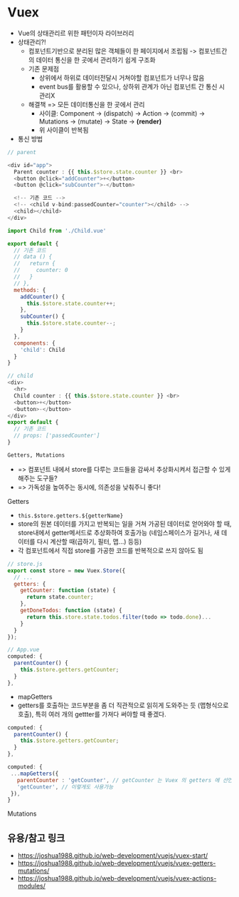 # Vuex

* Vue의 상태관리르 위한 패턴이자 라이브러리
* 상태관리?!
  * 컴포넌트기반으로 분리된 많은 객체들이 한 페이지에서 조립됨 -> 컴포넌트간의 데이터 통신을 한 곳에서 관리하기 쉽게 구조화
  * 기존 문제점
    * 상위에서 하위로 데이터전달시 거쳐야할 컴포넌트가 너무나 많음
    * event bus를 활용할 수 있으나, 상하위 관계가 아닌 컴포넌트 간 통신 시 관리X
  * 해결책 => 모든 데이터통신을 한 곳에서 관리
    * 사이클: Component -> (dispatch) -> Action -> (commit) -> Mutations -> (mutate) -> State -> **(render)** 
    * 위 사이클이 반복됨
* 통신 방법
```javascript
// parent

<div id="app">
  Parent counter : {{ this.$store.state.counter }} <br>
  <button @click="addCounter">+</button>
  <button @click="subCounter">-</button>

  <!-- 기존 코드 -->
  <!-- <child v-bind:passedCounter="counter"></child> -->
  <child></child>
</div>

import Child from './Child.vue'

export default {
  // 기존 코드
  // data () {
  //   return {
  //     counter: 0
  //   }
  // },
  methods: {
    addCounter() {
      this.$store.state.counter++;
    },
    subCounter() {
      this.$store.state.counter--;
    }
  },
  components: {
    'child': Child
  }
}

// child
<div>
  <hr>
  Child counter : {{ this.$store.state.counter }} <br>
  <button>+</button>
  <button>-</button>
</div>
export default {
  // 기존 코드
  // props: ['passedCounter']
}
```

`Getters, Mutations`
* => 컴포넌트 내에서 store를 다루는 코드들을 감싸서 추상화시켜서 접근할 수 있게 해주는 도구들?
* => 가독성을 높여주는 동시에, 의존성을 낮춰주니 좋다!

Getters
* `this.$store.getters.${getterName}`
* store의 원본 데이터를 가지고 반복되는 일을 거쳐 가공된 데이터로 얻어와야 할 때, store내에서 getter메서드로 추상화하여 호출가능 (네임스페이스가 길거나, 새 데이터를 다시 계산할 때(곱하기, 필터, 맵...) 등등)
* 각 컴포넌트에서 직접 store를 가공한 코드를 반복적으로 쓰지 않아도 됨

```javascript
// store.js
export const store = new Vuex.Store({
  // ...
  getters: {
    getCounter: function (state) {
      return state.counter;
    },
    getDoneTodos: function (state) {
      return this.store.state.todos.filter(todo => todo.done)...
    }
  }
});

// App.vue
computed: {
  parentCounter() {
    this.$store.getters.getCounter;
  }
},
```

 * mapGetters
  * getters를 호출하는 코드부분을 좀 더 직관적으로 읽히게 도와주는 듯 (맵형식으로 호출), 특히 여러 개의 gettter를 가져다 써야할 때 좋겠다.
```javascript
computed: {
  parentCounter() {
    this.$store.getters.getCounter;
  }
},

computed: {
 ...mapGetters({
   parentCounter : 'getCounter', // getCounter 는 Vuex 의 getters 에 선언된 속성 이름
   'getCounter', // 이렇게도 사용가능
 }),
}
```

Mutations


## 유용/참고 링크
* https://joshua1988.github.io/web-development/vuejs/vuex-start/
* https://joshua1988.github.io/web-development/vuejs/vuex-getters-mutations/
* https://joshua1988.github.io/web-development/vuejs/vuex-actions-modules/

